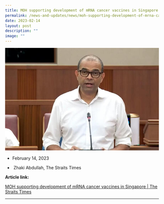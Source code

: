 ```yaml
---
title: MOH supporting development of mRNA cancer vaccines in Singapore
permalink: /news-and-updates/news/moh-supporting-development-of-mrna-cancer-vaccines-in-singapore/
date: 2023-02-14
layout: post
description: ""
image: ""
---
```

![](/images/Resources/february%2014%202023.png)

*   February 14, 2023
    
*  Zhaki Abdullah, The Straits Times
    

**Article link:**

[MOH supporting development of mRNA cancer vaccines in Singapore | The Straits Times](https://www.straitstimes.com/singapore/health/moh-supporting-development-of-mrna-cancer-vaccines-in-singapore)

* * *